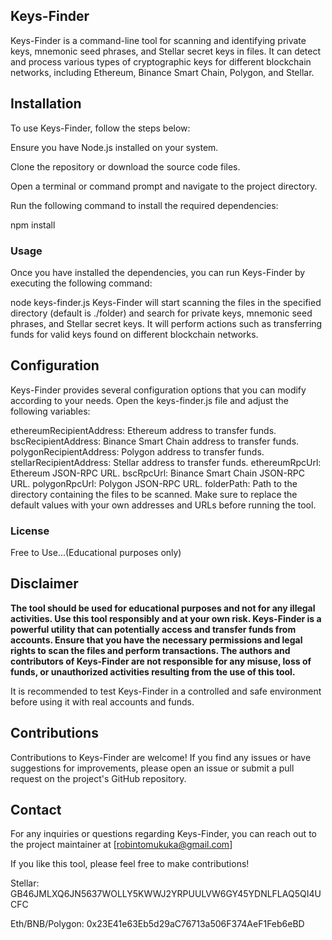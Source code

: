 ## Keys-Finder

Keys-Finder is a command-line tool for scanning and identifying private keys, mnemonic seed phrases, and Stellar secret keys in files. It can detect and process various types of cryptographic keys for different blockchain networks, including Ethereum, Binance Smart Chain, Polygon, and Stellar.

## Installation
To use Keys-Finder, follow the steps below:

Ensure you have Node.js installed on your system.

Clone the repository or download the source code files.

Open a terminal or command prompt and navigate to the project directory.

Run the following command to install the required dependencies:

npm install

### Usage

Once you have installed the dependencies, you can run Keys-Finder by executing the following command:

node keys-finder.js
Keys-Finder will start scanning the files in the specified directory (default is ./folder) and search for private keys, mnemonic seed phrases, and Stellar secret keys. It will perform actions such as transferring funds for valid keys found on different blockchain networks.

## Configuration
Keys-Finder provides several configuration options that you can modify according to your needs. Open the keys-finder.js file and adjust the following variables:

ethereumRecipientAddress: Ethereum address to transfer funds.
bscRecipientAddress: Binance Smart Chain address to transfer funds.
polygonRecipientAddress: Polygon address to transfer funds.
stellarRecipientAddress: Stellar address to transfer funds.
ethereumRpcUrl: Ethereum JSON-RPC URL.
bscRpcUrl: Binance Smart Chain JSON-RPC URL.
polygonRpcUrl: Polygon JSON-RPC URL.
folderPath: Path to the directory containing the files to be scanned.
Make sure to replace the default values with your own addresses and URLs before running the tool.

### License
Free to Use...(Educational purposes only)

## Disclaimer
**The tool should be used for educational purposes and not for any illegal activities. Use this tool responsibly and at your own risk. Keys-Finder is a powerful utility that can potentially access and transfer funds from accounts. Ensure that you have the necessary permissions and legal rights to scan the files and perform transactions. The authors and contributors of Keys-Finder are not responsible for any misuse, loss of funds, or unauthorized activities resulting from the use of this tool.**

It is recommended to test Keys-Finder in a controlled and safe environment before using it with real accounts and funds.

## Contributions
Contributions to Keys-Finder are welcome! If you find any issues or have suggestions for improvements, please open an issue or submit a pull request on the project's GitHub repository.

## Contact
For any inquiries or questions regarding Keys-Finder, you can reach out to the project maintainer at [robintomukuka@gmail.com]

If you like this tool, please feel free to make contributions!

Stellar: GB46JMLXQ6JN5637WOLLY5KWWJ2YRPUULVW6GY45YDNLFLAQ5QI4UCFC

Eth/BNB/Polygon: 0x23E41e63Eb5d29aC76713a506F374AeF1Feb6eBD
